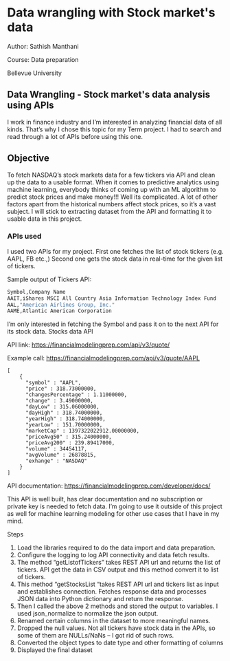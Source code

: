 # Data wrangling with Stock market's data

Author: Sathish Manthani

Course: Data preparation

Bellevue University

## Data Wrangling - Stock market's data analysis using APIs

I work in finance industry and I’m interested in analyzing financial data of all kinds. That’s why I chose this topic for my Term project. I had to search and read through a lot of APIs before using this one.

## Objective
To fetch NASDAQ’s stock markets data for a few tickers via API and clean up the data to a usable format. 
When it comes to predictive analytics using machine learning, everybody thinks of coming up with an ML algorithm to predict stock prices and make money!!! Well its complicated. A lot of other factors apart from the historical numbers affect stock prices, so it’s a vast subject. I will stick to extracting dataset from the API and formatting it to usable data in this project.
### APIs used
I used two APIs for my project. 
First one fetches the list of stock tickers (e.g. AAPL, FB etc.,)
Second one gets the stock data in real-time for the given list of tickers.

Sample output of Tickers API:
```python
Symbol,Company Name
AAIT,iShares MSCI All Country Asia Information Technology Index Fund
AAL,"American Airlines Group, Inc."
AAME,Atlantic American Corporation
```

I’m only interested in fetching the Symbol and pass it on to the next API for its stock data.
Stocks data API

API link: https://financialmodelingprep.com/api/v3/quote/

Example call: https://financialmodelingprep.com/api/v3/quote/AAPL

```
[ 
    {
      "symbol" : "AAPL",
      "price" : 318.73000000,
      "changesPercentage" : 1.11000000,
      "change" : 3.49000000,
      "dayLow" : 315.06000000,
      "dayHigh" : 318.74000000,
      "yearHigh" : 318.74000000,
      "yearLow" : 151.70000000,
      "marketCap" : 1397322022912.00000000,
      "priceAvg50" : 315.24000000,
      "priceAvg200" : 239.89417000,
      "volume" : 34454117,
      "avgVolume" : 26878815,
      "exhange" : "NASDAQ"
    } 
]

```
API documentation: https://financialmodelingprep.com/developer/docs/

This API is well built, has clear documentation and no subscription or private key is needed to fetch data. I’m going to use it outside of this project as well for machine learning modeling for other use cases that I have in my mind.

Steps
1.	Load the libraries required to do the data import and data preparation.
2.	Configure the logging to log API connectivity and data fetch results.
3.	The method “getListofTickers” takes REST API url and returns the list of tickers. API get the data in CSV output and this method convert it to list of tickers.
4.	This method “getStocksList “takes REST API url and tickers list as input and establishes connection. Fetches response data and processes JSON data into Python dictionary and return the response.
5.	Then I called the above 2 methods and stored the output to variables. I used json_normalize to normalize the json output.
6.	Renamed certain columns in the dataset to more meaningful names.
7.	Dropped the null values. Not all tickers have stock data in the APIs, so some of them are NULLs/NaNs – I got rid of such rows.
8.	Converted the object types to date type and other formatting of columns
9.	Displayed the final dataset

